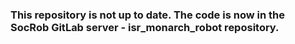 ### This repository is not up to date. The code is now in the SocRob GitLab server - isr_monarch_robot repository.
